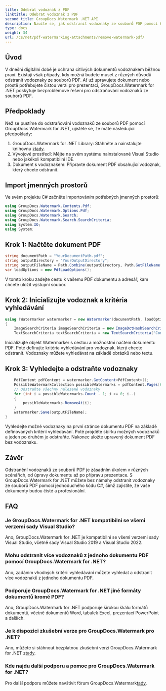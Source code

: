 ```yaml
---
title: Odebrat vodoznak z PDF
linktitle: Odebrat vodoznak z PDF
second_title: GroupDocs.Watermark .NET API
description: Naučte se, jak odstranit vodoznaky ze souborů PDF pomocí GroupDocs.Watermark for .NET. Snadné kroky pro profesionální úpravy dokumentů.
type: docs
weight: 34
url: /cs/net/pdf-watermarking-attachments/remove-watermark-pdf/
---
```

## Úvod
V dnešní digitální době je ochrana citlivých dokumentů vodoznakem běžnou praxí. Existují však případy, kdy možná budete muset z různých důvodů odstranit vodoznaky ze souborů PDF. Ať už upravujete dokument nebo prostě potřebujete čistou verzi pro prezentaci, GroupDocs.Watermark for .NET poskytuje bezproblémové řešení pro odstraňování vodoznaků ze souborů PDF.
## Předpoklady
Než se pustíme do odstraňování vodoznaků ze souborů PDF pomocí GroupDocs.Watermark for .NET, ujistěte se, že máte následující předpoklady:
1.  GroupDocs.Watermark for .NET Library: Stáhněte a nainstalujte knihovnu z[tady](https://releases.groupdocs.com/Watermark/net/).
2. Vývojové prostředí: Mějte na svém systému nainstalované Visual Studio nebo jakékoli kompatibilní IDE.
3. Dokument s vodoznakem: Připravte dokument PDF obsahující vodoznak, který chcete odstranit.

## Import jmenných prostorů
Ve svém projektu C# začněte importováním potřebných jmenných prostorů:
```csharp
using GroupDocs.Watermark.Contents.Pdf;
using GroupDocs.Watermark.Options.Pdf;
using GroupDocs.Watermark.Search;
using GroupDocs.Watermark.Search.SearchCriteria;
using System.IO;
using System;
```
## Krok 1: Načtěte dokument PDF
```csharp
string documentPath = "YourDocumentPath.pdf";
string outputDirectory = "YourOutputDirectory";
string outputFileName = Path.Combine(outputDirectory, Path.GetFileName(documentPath));
var loadOptions = new PdfLoadOptions();
```
V tomto kroku zadejte cestu k vašemu PDF dokumentu a adresář, kam chcete uložit výstupní soubor.
## Krok 2: Inicializujte vodoznak a kritéria vyhledávání
```csharp
using (Watermarker watermarker = new Watermarker(documentPath, loadOptions))
{
    ImageSearchCriteria imageSearchCriteria = new ImageDctHashSearchCriteria(Constants.LogoPng);
    TextSearchCriteria textSearchCriteria = new TextSearchCriteria("Company Name");
```
Inicializujte objekt Watermarker s cestou a možnostmi načtení dokumentu PDF. Poté definujte kritéria vyhledávání pro vodoznak, který chcete odstranit. Vodoznaky můžete vyhledávat na základě obrázků nebo textu.
## Krok 3: Vyhledejte a odstraňte vodoznaky
```csharp
    PdfContent pdfContent = watermarker.GetContent<PdfContent>();
    PossibleWatermarkCollection possibleWatermarks = pdfContent.Pages[0].Search(imageSearchCriteria.Or(textSearchCriteria));
    // Odstraňte všechny nalezené vodoznaky
    for (int i = possibleWatermarks.Count - 1; i >= 0; i--)
    {
        possibleWatermarks.RemoveAt(i);
    }
    watermarker.Save(outputFileName);
}
```
Vyhledejte možné vodoznaky na první stránce dokumentu PDF na základě definovaných kritérií vyhledávání. Poté projděte sbírku možných vodoznaků a jeden po druhém je odstraňte. Nakonec uložte upravený dokument PDF bez vodoznaku.

## Závěr
Odstranění vodoznaků ze souborů PDF je zásadním úkolem v různých scénářích, od úpravy dokumentu až po přípravu prezentace. S GroupDocs.Watermark for .NET můžete bez námahy odstranit vodoznaky ze souborů PDF pomocí jednoduchého kódu C#, čímž zajistíte, že vaše dokumenty budou čisté a profesionální.
## FAQ
### Je GroupDocs.Watermark for .NET kompatibilní se všemi verzemi sady Visual Studio?
Ano, GroupDocs.Watermark for .NET je kompatibilní se všemi verzemi sady Visual Studio, včetně sady Visual Studio 2019 a Visual Studio 2022.
### Mohu odstranit více vodoznaků z jednoho dokumentu PDF pomocí GroupDocs.Watermark for .NET?
Ano, zadáním vhodných kritérií vyhledávání můžete vyhledat a odstranit více vodoznaků z jednoho dokumentu PDF.
### Podporuje GroupDocs.Watermark for .NET jiné formáty dokumentů kromě PDF?
Ano, GroupDocs.Watermark for .NET podporuje širokou škálu formátů dokumentů, včetně dokumentů Word, tabulek Excel, prezentací PowerPoint a dalších.
### Je k dispozici zkušební verze pro GroupDocs.Watermark pro .NET?
 Ano, můžete si stáhnout bezplatnou zkušební verzi GroupDocs.Watermark for .NET z[tady](https://releases.groupdocs.com/).
### Kde najdu další podporu a pomoc pro GroupDocs.Watermark for .NET?
 Pro další podporu můžete navštívit fórum GroupDocs.Watermark[tady](https://forum.groupdocs.com/c/watermark/19).